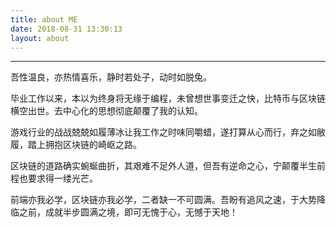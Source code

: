 ```yaml
---
title: about ME
date: 2018-08-31 13:30:13
layout: about
---
```


***

吾性温良，亦热情喜乐，静时若处子，动时如脱兔。

毕业工作以来，本以为终身将无缘于编程，未曾想世事变迁之快，比特币与区块链横空出世。去中心化的思想彻底颠覆了我的认知。

游戏行业的战战兢兢如履薄冰让我工作之时味同嚼蜡，遂打算从心而行，弃之如敝履，踏上拥抱区块链的崎岖之路。

区块链的道路确实蜿蜒曲折，其艰难不足外人道，但吾有逆命之心，宁颠覆半生前程也要求得一缕光芒。

前端亦我必学，区块链亦我必学，二者缺一不可圆满。吾盼有追风之速，于大势降临之前，成就半步圆满之境，即可无愧于心，无憾于天地！
